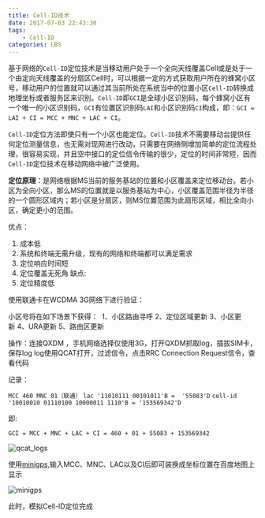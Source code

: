```yaml
---
title: Cell-ID技术
date: 2017-07-03 22:43:30
tags: 
    - Cell-ID
categories: LBS
---
```


基于网络的`Cell-ID`定位技术是当移动用户处于一个全向天线覆盖Cell或是处于一个由定向天线覆盖的分扇区Cell时，可以根据一定的方式获取用户所在的蜂窝小区号，移动用户的位置就可以通过其当前所处在系统当中的位置小区`Cell-ID`转换成地理坐标或者服务区来识别。`Cell-ID`即`GCI`是全球小区识别码，每个蜂窝小区有一个唯一的小区识别码，`GCI`有位置区识别码`LAI`和小区识别码`CI`构成，即：`GCI = LAI + CI = MCC + MNC + LAC + CI`。

`Cell-ID`定位方法即使只有一个小区也能定位。`Cell-ID`技术不需要移动台提供任何定位测量信息，也无需对现网进行改动，只需要在网络侧增加简单的定位流程处理，很容易实现，并且空中接口的定位信令传输的很少，定位的时间非常短，因而`Cell-ID`定位技术在移动网络中被广泛使用。
<!-- more -->
**定位原理**：是网络根据MS当前的服务基站的位置和小区覆盖来定位移动台。若小区为全向小区，那么MS的位置就是以服务基站为中心，小区覆盖范围半径为半径的一个圆形区域内；若小区是分扇区，则MS位置范围为此扇形区域，相比全向小区，确定更小的范围。

优点：
1.	成本低
2. 系统和终端无需升级，现有的网络和终端都可以满足需求
3. 定位响应时间短
4. 定位覆盖无死角
缺点:
1. 定位精度低

使用联通卡在WCDMA 3G网络下进行验证：

小区号将在如下场景下获得： 
1、小区路由寻呼 2、定位区域更新 3、小区更新 4、URA更新 5、路由区更新 

操作：连接QXDM ，手机网络选择仅使用3G，打开QXDM抓取log，插拔SIM卡，保存log
log使用QCAT打开，过滤信令，点击RRC Connection Request信令，查看代码

记录：

```MCC 460 MNC 01（联通）```
```lac '11010111 00101011'B =  '55083'D```
```cell-id '10010010 01110100 10000011 1110'B = '153569342'D```

即:

```GCI = MCC + MNC + LAC + CI = 460 + 01 + 55083 + 153569342```

![qcat_logs](Cell-ID技术/Picture1.png)

使用[minigps](http://www.minigps.net/cellsearch.html),输入MCC、MNC、LAC以及CI后即可装换成坐标位置在百度地图上显示

![minigps](Cell-ID技术/Picture2.png)

此时，模拟Cell-ID定位完成
